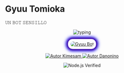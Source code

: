 # Gyuu Tomioka 
𝚄𝙽 𝙱𝙾𝚃 𝚂𝙴𝙽𝚂𝙸𝙻𝙻𝙾


<p align="center">
  <img src="https://readme-typing-svg.demolab.com?font=Fira+Code&pause=1000&color=0000FF&center=true&vCenter=true&width=435&lines=Gyuu+Tomioka+BOT;BOT+sencillo;Gyuu+BOT-MD;Power+by+kime;Collaborator+Danonino" alt="typing" />
</p>

<p align="center">
  <a href="https://postimg.cc/k22XsX2X" style="display:inline-block; border-radius:15px; padding: 8px; box-shadow:
    0 0 8px 3px #4B0082,  /* morado */
    0 0 12px 6px #0000FF;  /* azul */
  ">
    <img src="https://i.postimg.cc/YC3Gpvkg/Polish-20250918-124716761.jpg" alt="Gyuu Bot" style="border-radius:15px; max-width:100%; display:block;" />
  </a>
</p>

<p align="center">
  <a href="https://github.com/kimesam">
    <img src="https://img.shields.io/badge/Autor-Kimesam-0000FF?style=for-the-badge&logo=github&logoColor=white" alt="Autor Kimesam" />
  </a>
  <a href="https://github.com/ypsuke862">
    <img src="https://img.shields.io/badge/Autor-Danonino-4B0082?style=for-the-badge&logo=github&logoColor=white" alt="Autor Danonino" />
  </a>
</p>

<p align="center">
<img src="https://img.shields.io/badge/Node.js-Verificado-339933?style=for-the-badge&logo=nodedotjs&logoColor=white" alt="Node.js Verified" />
</p>
